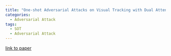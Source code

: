 ```yaml
---
title: "One-shot Adversarial Attacks on Visual Tracking with Dual Attention"
categories:
  - Adversarial Attack
tags:
  - SOT
  - Adversarial Attack
---
```

<a href="https://openaccess.thecvf.com/content_CVPR_2020/papers/Chen_One-Shot_Adversarial_Attacks_on_Visual_Tracking_With_Dual_Attention_CVPR_2020_paper.pdf">link to paper</a>

